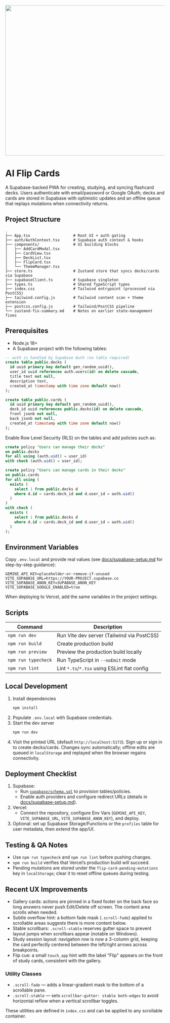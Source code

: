 <div align="center">
  <img width="1200" height="475" alt="GHBanner" src="https://github.com/user-attachments/assets/0aa67016-6eaf-458a-adb2-6e31a0763ed6" />
</div>

# AI Flip Cards

A Supabase-backed PWA for creating, studying, and syncing flashcard decks. Users authenticate with email/password or Google OAuth; decks and cards are stored in Supabase with optimistic updates and an offline queue that replays mutations when connectivity returns.

## Project Structure

```
.
├── App.tsx                   # Root UI + auth gating
├── auth/AuthContext.tsx      # Supabase auth context & hooks
├── components/               # UI building blocks
│   ├── AddCardModal.tsx
│   ├── CardView.tsx
│   ├── DeckList.tsx
│   ├── FlipCard.tsx
│   └── ThemeManager.tsx
├── store.ts                  # Zustand store that syncs decks/cards via Supabase
├── supabaseClient.ts         # Supabase singleton
├── types.ts                  # Shared TypeScript types
├── index.css                 # Tailwind entrypoint (processed via PostCSS)
├── tailwind.config.js        # Tailwind content scan + theme extension
├── postcss.config.js         # Tailwind/PostCSS pipeline
└── zustand-fix-summary.md    # Notes on earlier state-management fixes
```

## Prerequisites

- Node.js 18+
- A Supabase project with the following tables:

```sql
-- auth is handled by Supabase Auth (no table required)
create table public.decks (
  id uuid primary key default gen_random_uuid(),
  user_id uuid references auth.users(id) on delete cascade,
  title text not null,
  description text,
  created_at timestamp with time zone default now()
);

create table public.cards (
  id uuid primary key default gen_random_uuid(),
  deck_id uuid references public.decks(id) on delete cascade,
  front jsonb not null,
  back jsonb not null,
  created_at timestamp with time zone default now()
);
```

Enable Row Level Security (RLS) on the tables and add policies such as:

```sql
create policy "Users can manage their decks"
on public.decks
for all using (auth.uid() = user_id)
with check (auth.uid() = user_id);

create policy "Users can manage cards in their decks"
on public.cards
for all using (
  exists (
    select 1 from public.decks d
    where d.id = cards.deck_id and d.user_id = auth.uid()
  )
)
with check (
  exists (
    select 1 from public.decks d
    where d.id = cards.deck_id and d.user_id = auth.uid()
  )
);
```

## Environment Variables

Copy `.env.local` and provide real values (see [docs/supabase-setup.md](docs/supabase-setup.md) for step-by-step guidance):

```
GEMINI_API_KEY=placeholder-or-remove-if-unused
VITE_SUPABASE_URL=https://YOUR-PROJECT.supabase.co
VITE_SUPABASE_ANON_KEY=SUPABASE_ANON_KEY
VITE_SUPABASE_GOOGLE_ENABLED=true
```

When deploying to Vercel, add the same variables in the project settings.

## Scripts

| Command              | Description                                 |
| -------------------- | ------------------------------------------- |
| `npm run dev`        | Run Vite dev server (Tailwind via PostCSS)  |
| `npm run build`      | Create production build                     |
| `npm run preview`    | Preview the production build locally        |
| `npm run typecheck`  | Run TypeScript in `--noEmit` mode           |
| `npm run lint`       | Lint `*.ts`/`*.tsx` using ESLint flat config |

## Local Development

1. Install dependencies  
   ```bash
   npm install
   ```
2. Populate `.env.local` with Supabase credentials.
3. Start the dev server  
   ```bash
   npm run dev
   ```
4. Visit the printed URL (default `http://localhost:5173`). Sign up or sign in to create decks/cards. Changes sync automatically; offline edits are queued in `localStorage` and replayed when the browser regains connectivity.

## Deployment Checklist

1. Supabase:
   - Run [`supabase/schema.sql`](supabase/schema.sql) to provision tables/policies.
   - Enable auth providers and configure redirect URLs (details in [docs/supabase-setup.md](docs/supabase-setup.md)).
2. Vercel:
   - Connect the repository, configure Env Vars (`GEMINI_API_KEY`, `VITE_SUPABASE_URL`, `VITE_SUPABASE_ANON_KEY`), and deploy.
3. Optional: set up Supabase Storage/Functions or the `profiles` table for user metadata, then extend the app/UI.

## Testing & QA Notes

- Use `npm run typecheck` and `npm run lint` before pushing changes.
- `npm run build` verifies that Vercel’s production build will succeed.
 - Pending mutations are stored under the `flip-card-pending-mutations` key in `localStorage`; clear it to reset offline queues during testing.

## Recent UX Improvements

- Gallery cards: actions are pinned in a fixed footer on the back face so long answers never push Edit/Delete off screen. The content area scrolls when needed.
- Subtle overflow hint: a bottom fade mask (`.scroll-fade`) applied to scrollable areas suggests there is more content below.
- Stable scrollbars: `.scroll-stable` reserves gutter space to prevent layout jumps when scrollbars appear (notable on Windows).
- Study session layout: navigation row is now a 3-column grid, keeping the card perfectly centered between the left/right arrows across breakpoints.
- Flip cue: a small `touch_app` hint with the label "Flip" appears on the front of study cards, consistent with the gallery.

### Utility Classes

- `.scroll-fade` — adds a linear-gradient mask to the bottom of a scrollable pane.
- `.scroll-stable` — sets `scrollbar-gutter: stable both-edges` to avoid horizontal reflow when a vertical scrollbar toggles.

These utilities are defined in `index.css` and can be applied to any scrollable container.
